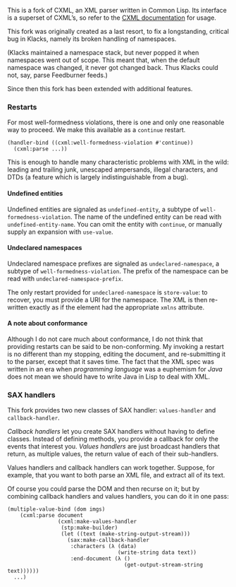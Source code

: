 This is a fork of CXML, an XML parser written in Common Lisp. Its
interface is a superset of CXML’s, so refer to the
[CXML documentation][cxml] for usage.

This fork was originally created as a last resort, to fix a
longstanding, critical bug in Klacks, namely its broken handling of
namespaces.

(Klacks maintained a namespace stack, but never popped it when
namespaces went out of scope. This meant that, when the default
namespace was changed, it never got changed back. Thus Klacks could
not, say, parse Feedburner feeds.)

Since then this fork has been extended with additional features.

### Restarts

For most well-formedness violations, there is one and only one
reasonable way to proceed. We make this available as a `continue`
restart.

    (handler-bind ((cxml:well-formedness-violation #'continue))
      (cxml:parse ...))

This is enough to handle many characteristic problems with XML in the
wild: leading and trailing junk, unescaped ampersands, illegal
characters, and DTDs (a feature which is largely indistinguishable
from a bug).

#### Undefined entities

Undefined entities are signaled as `undefined-entity`, a subtype of
`well-formedness-violation`. The name of the undefined entity can be
read with `undefined-entity-name`. You can omit the entity with
`continue`, or manually supply an expansion with `use-value`.

#### Undeclared namespaces

Undeclared namespace prefixes are signaled as `undeclared-namespace`,
a subtype of `well-formedness-violation`. The prefix of the namespace
can be read with `undeclared-namespace-prefix`.

The only restart provided for `undeclared-namespace` is `store-value`:
to recover, you must provide a URI for the namespace. The XML is then
re-written exactly as if the element had the appropriate `xmlns`
attribute.

#### A note about conformance

Although I do not care much about conformance, I do not think that
providing restarts can be said to be non-conforming. My invoking a
restart is no different than my stopping, editing the document, and
re-submitting it to the parser, except that it saves time. The fact
that the XML spec was written in an era when *programming language*
was a euphemism for *Java* does not mean we should have to write Java
in Lisp to deal with XML.

### SAX handlers

This fork provides two new classes of SAX handler: `values-handler`
and `callback-handler`.

*Callback handlers* let you create SAX handlers without having to
define classes. Instead of defining methods, you provide a callback
for only the events that interest you. *Values handlers* are just
broadcast handlers that return, as multiple values, the return value
of each of their sub-handlers.

Values handlers and callback handlers can work together. Suppose, for
example, that you want to both parse an XML file, and extract all of
its text.

Of course you could parse the DOM and then recurse on it; but by
combining callback handlers and values handlers, you can do it in one
pass:

    (multiple-value-bind (dom imgs)
        (cxml:parse document
                    (cxml:make-values-handler
                     (stp:make-builder)
                     (let ((text (make-string-output-stream)))
                       (sax:make-callback-handler
                        :characters (λ (data)
                                       (write-string data text))
                        :end-document (λ ()
                                         (get-output-stream-string text))))))
      ...)

[CXML]: http://common-lisp.net/project/cxml/
